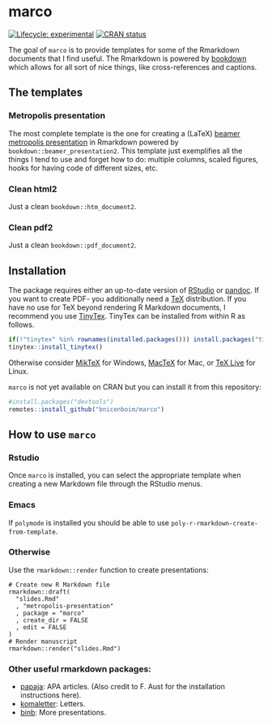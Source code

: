 
<!-- README.md is generated from README.Rmd. Please edit that file -->

# marco

<!-- badges: start -->

[![Lifecycle:
experimental](https://img.shields.io/badge/lifecycle-experimental-orange.svg)](https://www.tidyverse.org/lifecycle/#experimental)
[![CRAN
status](https://www.r-pkg.org/badges/version/simplermd)](https://CRAN.R-project.org/package=simplermd)
<!-- badges: end -->

The goal of `marco` is to provide templates for some of the Rmarkdown
documents that I find useful. The Rmarkdown is powered by
[bookdown](https://bookdown.org/yihui/bookdown/) which allows for all
sort of nice things, like cross-references and captions.

## The templates

### Metropolis presentation

The most complete template is the one for creating a (LaTeX) [beamer
metropolis presentation](https://github.com/matze/mtheme) in Rmarkdown
powered by `bookdown::beamer_presentation2`. This template just
exemplifies all the things I tend to use and forget how to do: multiple
columns, scaled figures, hooks for having code of different sizes, etc.

### Clean html2

Just a clean `bookdown::htm_document2`.

### Clean pdf2

Just a clean `bookdown::pdf_document2`.

## Installation

The package requires either an up-to-date version of
[RStudio](http://www.rstudio.com/) or
[pandoc](http://johnmacfarlane.net/pandoc/). If you want to create PDF-
you additionally need a [TeX](http://de.wikipedia.org/wiki/TeX)
distribution. If you have no use for TeX beyond rendering R Markdown
documents, I recommend you use [TinyTex](https://yihui.name/tinytex/).
TinyTex can be installed from within R as follows.

``` r
if(!"tinytex" %in% rownames(installed.packages())) install.packages("tinytex")
tinytex::install_tinytex()
```

Otherwise consider [MikTeX](http://miktex.org/) for Windows,
[MacTeX](https://tug.org/mactex/) for Mac, or [TeX
Live](http://www.tug.org/texlive/) for Linux.

`marco` is not yet available on CRAN but you can install it from this
repository:

``` r
#install.packages("devtools")
remotes::install_github("bnicenboim/marco")
```

## How to use `marco`

### Rstudio

Once `marco` is installed, you can select the appropriate template when
creating a new Markdown file through the RStudio menus.

### Emacs

If `polymode` is installed you should be able to use
`poly-r-rmarkdown-create-from-template`.

### Otherwise

Use the `rmarkdown::render` function to create presentations:

``` {r}
# Create new R Markdown file
rmarkdown::draft(
  "slides.Rmd"
  , "metropolis-presentation"
  , package = "marco"
  , create_dir = FALSE
  , edit = FALSE
)
# Render manuscript
rmarkdown::render("slides.Rmd")
```

### Other useful rmarkdown packages:

  - [papaja](https://github.com/crsh/papaja): APA articles. (Also credit
    to F. Aust for the installation instructions here).
  - [komaletter](https://github.com/rnuske/komaletter): Letters.
  - [binb](https://github.com/eddelbuettel/binb): More presentations.
